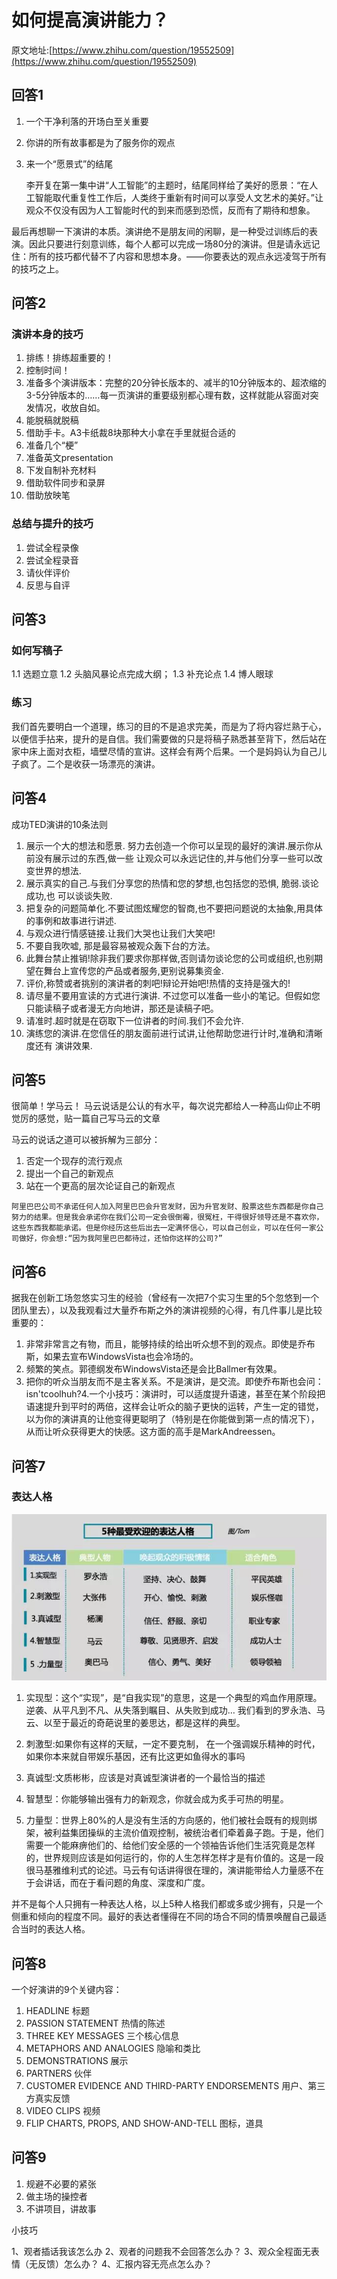 # 如何提高演讲能力？
原文地址:[https://www.zhihu.com/question/19552509](https://www.zhihu.com/question/19552509)
## 回答1 
1. 一个干净利落的开场白至关重要
2. 你讲的所有故事都是为了服务你的观点
3. 来一个“愿景式”的结尾

	李开复在第一集中讲“人工智能”的主题时，结尾同样给了美好的愿景：“在人工智能取代重复性工作后，人类终于重新有时间可以享受人文艺术的美好。”让观众不仅没有因为人工智能时代的到来而感到恐慌，反而有了期待和想象。 	


最后再想聊一下演讲的本质。演讲绝不是朋友间的闲聊，是一种受过训练后的表演。因此只要进行刻意训练，每个人都可以完成一场80分的演讲。但是请永远记住：所有的技巧都代替不了内容和思想本身。——你要表达的观点永远凌驾于所有的技巧之上。


## 问答2
### 演讲本身的技巧
1. 排练！排练超重要的！
2. 控制时间！
3. 准备多个演讲版本：完整的20分钟长版本的、减半的10分钟版本的、超浓缩的3-5分钟版本的……每一页演讲的重要级别都心理有数，这样就能从容面对突发情况，收放自如。  
4. 能脱稿就脱稿
5. 借助手卡。A3卡纸裁8块那种大小拿在手里就挺合适的
6. 准备几个“梗”
7. 准备英文presentation
8. 下发自制补充材料
9. 借助软件同步和录屏
10. 借助放映笔

### 总结与提升的技巧
1. 尝试全程录像
2. 尝试全程录音
3. 请伙伴评价
4. 反思与自评

## 问答3
### 如何写稿子
1.1 选题立意
1.2 头脑风暴论点完成大纲；
1.3 补充论点
1.4 博人眼球
### 练习
 我们首先要明白一个道理，练习的目的不是追求完美，而是为了将内容烂熟于心，以便信手拈来，提升的是自信。我们需要做的只是将稿子熟悉甚至背下，然后站在家中床上面对衣柜，墙壁尽情的宣讲。这样会有两个后果。一个是妈妈认为自己儿子疯了。二个是收获一场漂亮的演讲。
 
 
## 问答4
成功TED演讲的10条法则

1. 展示一个大的想法和愿景. 努力去创造一个你可以呈现的最好的演讲.展示你从前没有展示过的东西,做一些 让观众可以永远记住的,并与他们分享一些可以改变世界的想法.
2. 展示真实的自己.与我们分享您的热情和您的梦想,也包括您的恐惧, 脆弱.谈论成功,也 可以谈谈失败.
3. 把复杂的问题简单化.不要试图炫耀您的智商,也不要把问题说的太抽象,用具体的事例和故事进行讲述.
4. 与观众进行情感链接.让我们大哭也让我们大笑吧!
5. 不要自我吹嘘, 那是最容易被观众轰下台的方法。
6. 此舞台禁止推销!除非我们要求你那样做,否则请勿谈论您的公司或组织,也别期望在舞台上宣传您的产品或者服务,更别说募集资金.
7. 评价,称赞或者挑别的演讲者的刺吧!辩论开始吧!热情的支持是强大的!
8. 请尽量不要用宣读的方式进行演讲. 不过您可以准备一些小的笔记。但假如您只能读稿子或者漫无方向地讲，那还是读稿子吧。
9. 请准时.超时就是在窃取下一位讲者的时间.我们不会允许.
10. 演练您的演讲.在您信任的朋友面前进行试讲,让他帮助您进行计时,准确和清晰度还有 演讲效果.

## 问答5
很简单！学马云！
马云说话是公认的有水平，每次说完都给人一种高山仰止不明觉厉的感觉，贴一篇自己写马云的文章

马云的说话之道可以被拆解为三部分：

1. 否定一个现存的流行观点
2. 提出一个自己的新观点
3. 站在一个更高的层次论证自己的新观点

```
阿里巴巴公司不承诺任何人加入阿里巴巴会升官发财，因为升官发财、股票这些东西都是你自己努力的结果。但是我会承诺你在我们公司一定会很倒霉，很冤枉，干得很好领导还是不喜欢你，这些东西我都能承诺。但是你经历这些后出去一定满怀信心，可以自己创业，可以在任何一家公司做好，你会想:“因为我阿里巴巴都待过，还怕你这样的公司?”
```


## 问答6
据我在创新工场忽悠实习生的经验（曾经有一次把7个实习生里的5个忽悠到一个团队里去），以及我观看过大量乔布斯之外的演讲视频的心得，有几件事儿是比较重要的：

1. 非常非常言之有物，而且，能够持续的给出听众想不到的观点。即使是乔布斯，如果去宣布WindowsVista也会冷场的。
2. 频繁的笑点。郭德纲发布WindowsVista还是会比Ballmer有效果。
3. 把你的听众当朋友而不是主客关系。不是演讲，是交流。即使乔布斯也会问：isn'tcoolhuh?4.一个小技巧：演讲时，可以适度提升语速，甚至在某个阶段把语速提升到平时的两倍，这样会让听众的脑子更快的运转，产生一定的错觉，以为你的演讲真的让他变得更聪明了（特别是在你能做到第一点的情况下），从而让听众获得更大的快感。这方面的高手是MarkAndreessen。


## 问答7
### 表达人格

![](5_expression_personality.png)

1. 实现型：这个“实现”，是“自我实现”的意思，这是一个典型的鸡血作用原理。逆袭、从平凡到不凡、从失落到瞩目、从失败到成功… 我们看到的罗永浩、马云、以至于最近的奇葩说里的姜思达，都是这样的典型。 

2. 刺激型:如果你有这样的天赋，一定不要克制， 在一个强调娱乐精神的时代，如果你本来就自带娱乐基因，还有比这更如鱼得水的事吗
3. 真诚型:文质彬彬，应该是对真诚型演讲者的一个最恰当的描述
4. 智慧型：你能够输出强有力的新观念，你就会成为炙手可热的明星。 
5. 力量型：世界上80%的人是没有生活的方向感的，他们被社会既有的规则绑架，被利益集团操纵的主流价值观控制，被统治者们牵着鼻子跑。于是，他们需要一个能麻痹他们的、给他们安全感的一个领袖告诉他们生活究竟是怎样的，世界规则应该是如何运行的，你的人生怎样怎样才是有价值的。这是一段很马基雅维利式的论述。马云有句话讲得很在理的，演讲能带给人力量感不在于会讲话，而在于看问题的角度、深度和广度。 


并不是每个人只拥有一种表达人格，以上5种人格我们都或多或少拥有，只是一个侧重和倾向的程度不同。最好的表达者懂得在不同的场合不同的情景唤醒自己最适合当时的表达人格。

## 问答8
一个好演讲的9个关键内容：
1. HEADLINE 标题
2. PASSION STATEMENT 热情的陈述
3. THREE KEY MESSAGES 三个核心信息
4. METAPHORS AND ANALOGIES 隐喻和类比
5. DEMONSTRATIONS 展示
6. PARTNERS 伙伴
7. CUSTOMER EVIDENCE AND THIRD-PARTY ENDORSEMENTS 用户、第三方真实反馈
8. VIDEO CLIPS 视频
9. FLIP CHARTS, PROPS, AND SHOW-AND-TELL 图标，道具


## 问答9
1.  规避不必要的紧张  
2. 做主场的操控者
3. 不讲项目，讲故事

小技巧

1、观者插话我该怎么办
2、观者的问题我不会回答怎么办？
3、观众全程面无表情（无反馈）怎么办？
4、汇报内容无亮点怎么办？










